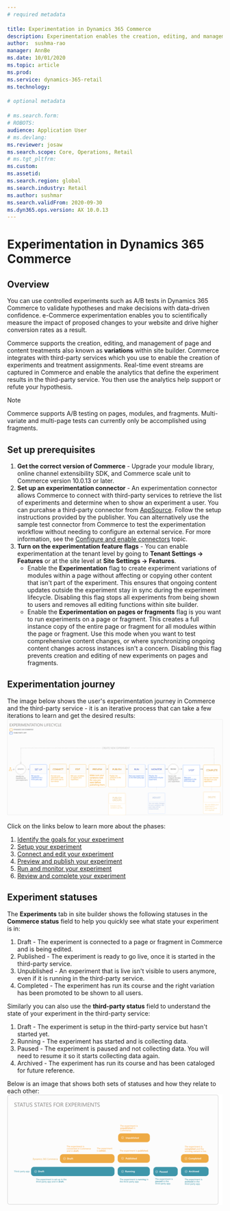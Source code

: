```yaml
---
# required metadata

title: Experimentation in Dynamics 365 Commerce
description: Experimentation enables the creation, editing, and management of page layout and content treatments in site builder. End-to-end experimentation support is enabled for e-commerce pages and entities within a page.
author:  sushma-rao 
manager: AnnBe
ms.date: 10/01/2020
ms.topic: article
ms.prod: 
ms.service: dynamics-365-retail
ms.technology: 

# optional metadata

# ms.search.form: 
# ROBOTS: 
audience: Application User
# ms.devlang: 
ms.reviewer: josaw
ms.search.scope: Core, Operations, Retail
# ms.tgt_pltfrm: 
ms.custom: 
ms.assetid: 
ms.search.region: global
ms.search.industry: Retail
ms.author: sushmar
ms.search.validFrom: 2020-09-30
ms.dyn365.ops.version: AX 10.0.13
---
```


# Experimentation in Dynamics 365 Commerce

## Overview
You can use controlled experiments such as A/B tests in Dynamics 365 Commerce to validate hypotheses and make decisions with data-driven confidence. e-Commerce experimentation enables you to scientifically measure the impact of proposed changes to your website and drive higher conversion rates as a result.

Commerce supports the creation, editing, and management of page and content treatments also known as **variations** within site builder. Commerce integrates with third-party services which you use to enable the creation of experiments and treatment assignments. Real-time event streams are captured in Commerce and enable the analytics that define the experiment results in the third-party service. You then use the analytics help support or refute your hypothesis.

> [!NOTE]
> Commerce supports A/B testing on pages, modules, and fragments. Multi-variate and multi-page tests can currently only be accomplished using fragments.

## Set up prerequisites
1. **Get the correct version of Commerce** - Upgrade your module library, online channel extensibility SDK, and Commerce scale unit to Commerce version 10.0.13 or later.
1. **Set up an experimentation connector** - An experimentation connector allows Commerce to connect with third-party services to retrieve the list of experiments and determine when to show an experiment a user. You can purcahse a third-party connector from [AppSource](https://appsource.microsoft.com). Follow the setup instructions provided by the publisher. You can alternatively use the sample test connector from Commerce to test the experimentation workflow without needing to configure an external service. For more information, see the [Configure and enable connectors](e-commerce-extensibility/connectors.md) topic. 
1. **Turn on the experimentation feature flags** - You can enable experimentation at the tenant level by going to **Tenant Settings -> Features** or at the site level at **Site Settings -> Features**.
    - Enable the **Experimentation** flag to create experiment variations of modules within a page without affecting or copying other content that isn't part of the experiment. This ensures that ongoing content updates outside the experiment stay in sync during the experiment lifecycle. Disabling this flag stops all experiments from being shown to users and removes all editing functions within site builder.
    - Enable the **Experimentation on pages or fragments** flag is you want to run experiments on a page or fragment. This creates a full instance copy of the entire page or fragment for all modules within the page or fragment. Use this mode when you want to test comprehensive content changes, or where synchronizing ongoing content changes across instances isn't a concern. Disabling this flag prevents creation and editing of new experiments on pages and fragments.
    
## Experimentation journey
The image below shows the user's experimentation journey in Commerce and the third-party service - it is an iterative process that can take a few iterations to learn and get the desired results:
![Experimentation lifecycle](./media/TEST.svg "Experimentation lifecycle")

Click on the links below to learn more about the phases:
1. [Identify the goals for your experiment](experimentation-identify.md)
1. [Setup your experiment](experimentation-setup.md)
1. [Connect and edit your experiment](experimentation-connect-edit.md)
1. [Preview and publish your experiment](experimentation-preview-publish.md)
1. [Run and monitor your experiment](experimentation-run-monitor.md)
1. [Review and complete your experiment](experimentation-review-complete.md)

## Experiment statuses
The **Experiments** tab in site builder shows the following statuses in the **Commerce status** field to help you quickly see what state your experiment is in:
1. Draft - The experiment is connected to a page or fragment in Commerce and is being edited.
1. Published - The experiment is ready to go live, once it is started in the third-party service.
1. Unpublished - An experiment that is live isn't visible to users anymore, even if it is running in the third-party service.
1. Completed - The experiment has run its course and the right variation has been promoted to be shown to all users.

Similarly you can also use the **third-party status** field to understand the state of your experiment in the third-party service:
1. Draft - The experiment is setup in the third-party service but hasn't started yet.
1. Running - The experiment has started and is collecting data.
1. Paused - The experiment is paused and not collecting data. You will need to resume it so it starts collecting data again.
1. Archived - The experiment has run its course and has been cataloged for future reference.

Below is an image that shows both sets of statuses and how they relate to each other:
[ ![](./media/experimentation_statuses.svg) ](./media/experimentation_statuses.svg#lightbox)
